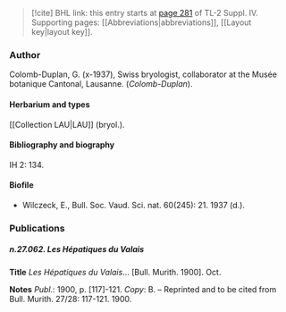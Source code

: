 > [!cite] BHL link: this entry starts at [page 281](https://www.biodiversitylibrary.org/item/103860#page/291/mode/1up) of TL-2 Suppl. IV.
> Supporting pages: [[Abbreviations|abbreviations]], [[Layout key|layout key]].

### Author

Colomb-Duplan, G. (x-1937), Swiss bryologist, collaborator at the Musée botanique Cantonal, Lausanne. (*Colomb-Duplan*).

#### Herbarium and types

[[Collection LAU|LAU]] (bryol.).

#### Bibliography and biography

IH 2: 134.

#### Biofile

- Wilczeck, E., Bull. Soc. Vaud. Sci. nat. 60(245): 21. 1937 (d.).

### Publications

##### n.27.062. Les Hépatiques du Valais

**Title**
*Les Hépatiques du Valais*... \[Bull. Murith. 1900\]. Oct.

**Notes**
*Publ*.: 1900, p. \[117\]-121. *Copy*: B. – Reprinted and to be cited from Bull. Murith. 27/28: 117-121. 1900.

